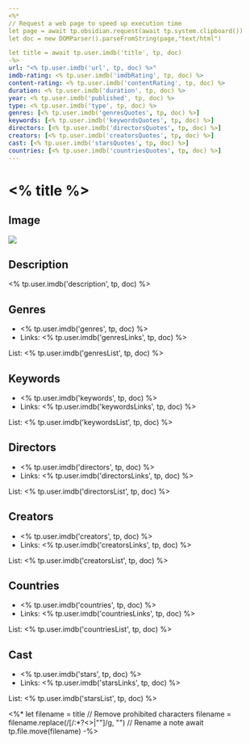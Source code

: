 ```yaml
---
<%*
// Request a web page to speed up execution time
let page = await tp.obsidian.request(await tp.system.clipboard())
let doc = new DOMParser().parseFromString(page,"text/html")

let title = await tp.user.imdb('title', tp, doc)
-%>
url: "<% tp.user.imdb('url', tp, doc) %>"
imdb-rating: <% tp.user.imdb('imdbRating', tp, doc) %>
content-rating: <% tp.user.imdb('contentRating', tp, doc) %>
duration: <% tp.user.imdb('duration', tp, doc) %>
year: <% tp.user.imdb('published', tp, doc) %> 
type: <% tp.user.imdb('type', tp, doc) %>
genres: [<% tp.user.imdb('genresQuotes', tp, doc) %>]
keywords: [<% tp.user.imdb('keywordsQuotes', tp, doc) %>]
directors: [<% tp.user.imdb('directorsQuotes', tp, doc) %>]
creators: [<% tp.user.imdb('creatorsQuotes', tp, doc) %>]
cast: [<% tp.user.imdb('starsQuotes', tp, doc) %>]
countries: [<% tp.user.imdb('countriesQuotes', tp, doc) %>]
---
```


# <% title %>

## Image

![](<% tp.user.imdb('image', tp, doc) %>)

## Description

<% tp.user.imdb('description', tp, doc) %>

## Genres

- <% tp.user.imdb('genres', tp, doc) %>
- Links: <% tp.user.imdb('genresLinks', tp, doc) %>

List:
<% tp.user.imdb('genresList', tp, doc) %>

## Keywords

- <% tp.user.imdb('keywords', tp, doc) %>
- Links: <% tp.user.imdb('keywordsLinks', tp, doc) %>

List:
<% tp.user.imdb('keywordsList', tp, doc) %>

## Directors

- <% tp.user.imdb('directors', tp, doc) %>
- Links: <% tp.user.imdb('directorsLinks', tp, doc) %>

List:
<% tp.user.imdb('directorsList', tp, doc) %>

## Creators

- <% tp.user.imdb('creators', tp, doc) %>
- Links: <% tp.user.imdb('creatorsLinks', tp, doc) %>

List:
<% tp.user.imdb('creatorsList', tp, doc) %>

## Countries

- <% tp.user.imdb('countries', tp, doc) %>
- Links: <% tp.user.imdb('countriesLinks', tp, doc) %>

List:
<% tp.user.imdb('countriesList', tp, doc) %>

## Cast

- <% tp.user.imdb('stars', tp, doc) %>
- Links: <% tp.user.imdb('starsLinks', tp, doc) %>

List:
<% tp.user.imdb('starsList', tp, doc) %>

<%* 
let filename = title
// Remove prohibited characters
filename = filename.replace(/[/\:*?<>|""]/g, "")
// Rename a note
await tp.file.move(filename)
-%>
